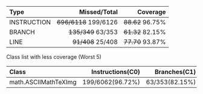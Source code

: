 |Type       |         Missed/Total|        Coverage|
|:---       |                 ---:|            ---:|
|INSTRUCTION|~~696/6118~~ 199/6126|~~88.62~~ 96.75%|
|BRANCH     |   ~~135/349~~ 63/353|~~61.32~~ 82.15%|
|LINE       |    ~~91/408~~ 25/408|~~77.70~~ 93.87%|

Class list with less coverage (Worst 5)

|Class               |Instructions(C0)|  Branches(C1)|
|:---                |            ---:|          ---:|
|math.ASCIIMathTeXImg|199/6062(96.72%)|63/353(82.15%)|
